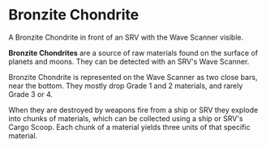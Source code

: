 # Bronzite Chondrite
A Bronzite Chondrite in front of an SRV with the Wave Scanner visible.
 		 	 

**Bronzite Chondrites** are a source of raw materials found on the surface of planets and moons. They can be detected with an SRV's Wave Scanner. 

Bronzite Chondrite is represented on the Wave Scanner as two close bars, near the bottom. They mostly drop Grade 1 and 2 materials, and rarely Grade 3 or 4.

When they are destroyed by weapons fire from a ship or SRV they explode into chunks of materials, which can be collected using a ship or SRV's Cargo Scoop. Each chunk of a material yields three units of that specific material.